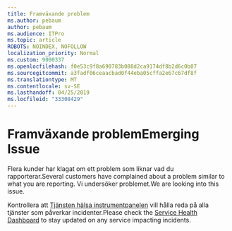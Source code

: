 ```yaml
---
title: Framväxande problem
ms.author: pebaum
author: pebaum
ms.audience: ITPro
ms.topic: article
ROBOTS: NOINDEX, NOFOLLOW
localization_priority: Normal
ms.custom: 9000337
ms.openlocfilehash: f0e53c9f8a690783b088d2ca9174df8b2d6c0b07
ms.sourcegitcommit: a3fadf06ceaacbad0f44eba05cffa2e67c67df8f
ms.translationtype: MT
ms.contentlocale: sv-SE
ms.lasthandoff: 04/25/2019
ms.locfileid: "33308429"
---
```

# <a name="emerging-issue"></a><span data-ttu-id="4cb03-102">Framväxande problem</span><span class="sxs-lookup"><span data-stu-id="4cb03-102">Emerging Issue</span></span>

<span data-ttu-id="4cb03-103">Flera kunder har klagat om ett problem som liknar vad du rapporterar.</span><span class="sxs-lookup"><span data-stu-id="4cb03-103">Several customers have complained about a problem similar to what you are reporting.</span></span> <span data-ttu-id="4cb03-104">Vi undersöker problemet.</span><span class="sxs-lookup"><span data-stu-id="4cb03-104">We are looking into this issue.</span></span>

<span data-ttu-id="4cb03-105">Kontrollera att [Tjänsten hälsa instrumentpanelen](https://admin.microsoft.com/adminportal/home#/servicehealth) vill hålla reda på alla tjänster som påverkar incidenter.</span><span class="sxs-lookup"><span data-stu-id="4cb03-105">Please check the [Service Health Dashboard](https://admin.microsoft.com/adminportal/home#/servicehealth) to stay updated on any service impacting incidents.</span></span>